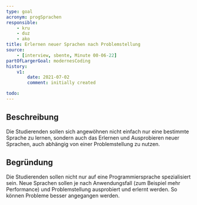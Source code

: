 ```yaml
---
type: goal
acronym: progSprachen
responsible: 
    - kru
    - duz
    - ako
title: Erlernen neuer Sprachen nach Problemstellung
source:
    - [interview, sbente, Minute 00-06-22]
partOfLargerGoal: modernesCoding
history:
    v1:
        date: 2021-07-02
        comment: initially created

todo: 
---
```


## Beschreibung

Die Studierenden sollen sich angewöhnen nicht einfach nur eine bestimmte Sprache zu lernen, sondern auch das Erlernen und Ausprobieren neuer Sprachen, auch abhängig von einer Problemstellung zu nutzen.

## Begründung

Die Studierenden sollen nicht nur auf eine Programmiersprache spezialisiert sein. Neue Sprachen sollen je nach Anwendungsfall (zum Beispiel mehr Performance) und Problemstellung ausprobiert und erlernt werden. So können Probleme besser angegangen werden.
